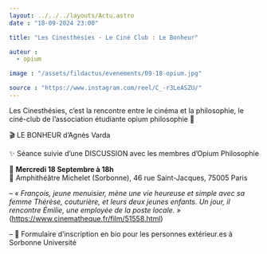 ```yaml
---
layout: ../../../layouts/Actu.astro
date : "18-09-2024 23:00"

title: "Les Cinesthésies - Le Ciné Club : Le Bonheur"

auteur :
  - opium

image : "/assets/fildactus/evenements/09-18-opium.jpg"

source : "https://www.instagram.com/reel/C_-r3LeASZU/"
---
```


Les Cinesthésies, c’est la rencontre entre le cinéma et la philosophie, le ciné-club de l’association étudiante opium philosophie 💫

🎬 LE BONHEUR d’Agnès Varda

✨ Séance suivie d’une DISCUSSION avec les membres d’Opium Philosophie

📆 __Mercredi 18 Septembre à 18h__  
📍 Amphithéâtre Michelet (Sorbonne), 46 rue Saint-Jacques, 75005 Paris

–
*« François, jeune menuisier, mène une vie heureuse et simple avec sa femme Thérèse, couturière, et leurs deux jeunes enfants. Un jour, il rencontre Émilie, une employée de la poste locale. »* (https://www.cinematheque.fr/film/51558.html)

–
🎫 Formulaire d’inscription en bio pour les personnes extérieur.es à Sorbonne Université